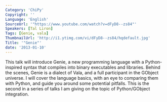 ```yaml
---
Category: 'ChiPy'
Copyright: ''
Language: 'English'
SourceUrl: '"https://www.youtube.com/watch?v=dFyD8--zs84"'
Speakers: [Tal Liron]
Tags: [Genie, vala]
ThumbnailUrl: 'http://i1.ytimg.com/vi/dFyD8--zs84/hqdefault.jpg'
Title: '"Genie"'
date: '2013-01-10'
---
```

This talk will introduce Genie, a new programming language with a Python-
inspired syntax that compiles into binary executables and libraries. Behind
the scenes, Genie is a dialect of Vala, and a full participant in the GObject
universe. I will cover the language basics, with an eye to comparing them with
Python, and guide you around some potential pitfalls. This is the second in a
series of talks I am giving on the topic of Python/GObject integration.

